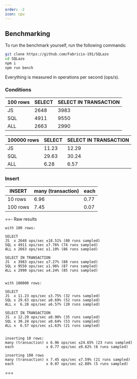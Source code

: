 ```yaml
---
order: -2
icon: cpu
---
```


## Benchmarking

To run the benchmark yourself, run the following commands:

```sh
git clone https://github.com/Fabricio-191/SQLazo
cd SQLazo
npm i
npm run bench
```

Everything is measured in operations per second (ops/s).

### Conditions

100 rows    | SELECT             | SELECT IN TRANSACTION |
------------|--------------------|-----------------------|
JS          | 2648               | 3983                  |
SQL         | 4911               | 9550                  |
ALL         | 2663               | 2990                  |

100000 rows | SELECT             | SELECT IN TRANSACTION |
------------|--------------------|-----------------------|
JS          | 11.23              | 12.29                 | 
SQL         | 29.63              | 30.24                 |
ALL         | 6.28               | 6.57                  |

### Insert

INSERT      | many (transaction) | each                  |
------------|--------------------|-----------------------|
10 rows     | 6.96               | 0.77                  |
100 rows    | 7.45               | 0.07                  |

<!--
```mermaid
gantt
	title 100 rows
    dateFormat x
    axisFormat %s

    section SELECT
    JS    :0, 2648s
    SQL   :0, 4911s
    ALL   :0, 2663s

    section SELECT IN TRANSACTION
    JS    :0, 3983s
    SQL   :0, 9550s
    ALL   :0, 2990s
```

```mermaid
%%{init: {
	'logLevel': 'debug',
	'gantt': { 'barHeight':25 } 
} }%%
gantt
	title 100000 rows
    dateFormat X
    axisFormat %s

    section SELECT
    JS    :0.0, 11.23
    SQL   :0.0, 29.63
    ALL   :0.0, 6.28

    section SELECT IN TRANSACTION
    JS    :0.0, 12.29
    SQL   :0.0, 30.24
    ALL   :0.0, 6.57
```
-->

==- Raw results
```
with 100 rows:

SELECT
JS  x 2648 ops/sec ±18.51% (80 runs sampled)
SQL x 4911 ops/sec ±7.76% (74 runs sampled)
ALL x 2663 ops/sec ±1.10% (86 runs sampled)

SELECT IN TRANSACTION
JS  x 3983 ops/sec ±7.27% (88 runs sampled)
SQL x 9550 ops/sec ±1.96% (87 runs sampled)
ALL x 2990 ops/sec ±4.24% (85 runs sampled)


with 100000 rows:

SELECT
JS  x 11.23 ops/sec ±3.75% (32 runs sampled)
SQL x 29.63 ops/sec ±0.69% (52 runs sampled)
ALL x  6.28 ops/sec ±6.57% (20 runs sampled)

SELECT IN TRANSACTION
JS  x 12.29 ops/sec ±0.90% (35 runs sampled)
SQL x 30.24 ops/sec ±0.64% (53 runs sampled)
ALL x  6.57 ops/sec ±1.63% (21 runs sampled)


inserting 10 rows:
many (transaction) x 6.96 ops/sec ±24.65% (23 runs sampled)
each               x 0.77 ops/sec ±9.62% (6 runs sampled)

inserting 100 rows
many (transaction) x 7.45 ops/sec ±7.59% (21 runs sampled)
each               x 0.07 ops/sec ±2.88% (5 runs sampled)
```
===